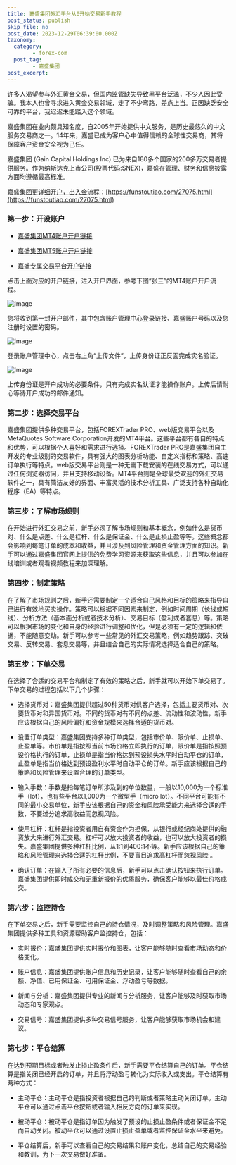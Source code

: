 ```yaml
---
title: 嘉盛集团外汇平台从0开始交易新手教程
post_status: publish
skip_file: no
post_date: 2023-12-29T06:39:00.000Z
taxonomy:
  category:
        - forex-com
  post_tag:
        - 嘉盛集团
post_excerpt: 
---
```

许多人渴望参与外汇黄金交易，但国内监管缺失导致黑平台泛滥，不少人因此受骗。我本人也曾寻求进入黄金交易领域，走了不少弯路，差点上当。正因缺乏安全可靠的平台，我迟迟未能踏入这个领域。

嘉盛集团在业内颇具知名度，自2005年开始提供中文服务，是历史最悠久的中文服务交易商之一。14年来，嘉盛已成为客户心中值得信赖的全球性交易商，其将保障客户资金安全视为己任。

嘉盛集团 (Gain Capital Holdings Inc) 已为来自180多个国家的200多万交易者提供服务。作为纳斯达克上市公司(股票代码:SNEX)，嘉盛在管理、财务和信息披露方面均遵循最高标准。

[嘉盛集团更详细开户，出入金流程](https://funstoutiao.com/27075.html)：[https://funstoutiao.com/27075.html](https://funstoutiao.com/27075.html)

### 第一步：开设账户

* [嘉盛集团MT4账户开户链接](https://s.ssgg.net/jsmt4)

* [嘉盛集团MT5账户开户链接](https://s.ssgg.net/jsmt5)

* [嘉盛专属交易平台开户链接](https://s.ssgg.net/js)

点击上面对应的开户链接，进入开户界面，参考下图“张三”的MT4账户开户流程。

![Image](https://prod-files-secure.s3.us-west-2.amazonaws.com/39ed1227-6d7d-4570-be36-9ccd4a2c4241/7a167aea-686b-400d-af59-4e18eb607a40/640.png?X-Amz-Algorithm=AWS4-HMAC-SHA256&X-Amz-Content-Sha256=UNSIGNED-PAYLOAD&X-Amz-Credential=ASIAZI2LB466YPZX5AUG%2F20250628%2Fus-west-2%2Fs3%2Faws4_request&X-Amz-Date=20250628T041307Z&X-Amz-Expires=3600&X-Amz-Security-Token=IQoJb3JpZ2luX2VjEIv%2F%2F%2F%2F%2F%2F%2F%2F%2F%2FwEaCXVzLXdlc3QtMiJGMEQCIHXcYgYBRzt%2BH2zNVizO%2F5p8tjIrknx0hcagWkh7SeIwAiA7qDOYaIxzkAiUpUt%2Flm0qbAkvcTpZdct2FtyxuJ10iCqIBAiE%2F%2F%2F%2F%2F%2F%2F%2F%2F%2F8BEAAaDDYzNzQyMzE4MzgwNSIMOzoTIZ1eONkQtrbDKtwDGzpovq4zuGXdJHqqZh0oWWo8wjRN5wYN2EW4F3K8nsxNrYhcdqrSGngOH9unsCgw5vqigJLo7QAnhovgyFiqgz7D%2BRSJg3GMiRl1EWFq83de%2FP0e6VjF%2BTZ84Ltv7xbDC9PzmAM5mrVeGegzTf%2BEpW9AkSyinl%2BPoeWtWz%2BdJrnaUCz%2BxyrAw%2F4PwDShrCCV1%2BfWEXYnmjm5RzbiWsQFfGsGVlcG2Z5BNuk%2FIOIulihg%2FnP86SjAJ%2FHpyN%2BHsPJoMK%2BUdigZ4EzTzxU8jlmhonrHDx56nuMrCQtaxBsPe7nw0BBI1NFH9uZyhGoKVMNoI%2FczFdWrZ2b3H%2FXxM%2Bj8CVWfz4Oo8JKJDIOiJPtUqRmyjVhg9WZq7ilmfIMbi%2BDfFTrLB%2FjEOMNJd9cedL0YS%2FFBpzy28v7GmDT1aItKgzLOMAZY151FluBKQ6AJApMvXbFcqvb8mLc10sv%2FWXkSldMJrjJMmbKYlOlpqLPZ6RnERY6MvW%2B0xIi1slbuc1hD6coWtHAqpUos%2B7AZOA1RqRcn%2B88Rw2EZVl4fgKwKqs7BhyZsgjMcgyO5Y3taZyV6iSjFOBaxqLHvelUdGyVvKPp1DHuiPYmnKICuXWFcJ9v%2FPLEZ8BroGTdSglkwwbb9wgY6pgHy1Q9Ov%2FPHYJL%2BQLjC41FsQogXC%2FMLbRpnMqVdyXjhzYidLfmbmTyQosQkt83fWU78%2FTkwYijHkj7s5D7A%2FCIjuwIVtIq%2FN5XljD%2B3u13s7tfUlMeRc21Sx7nOrwLJCK9gOtR55VskwkyrMAOeWbd1PGYO8nxjIIO%2B8kJY9kOYty9398uE3CmQGWZryzPpJuEYYWLNX1gxoPT2lbVfgcnaKvwc0Euf&X-Amz-Signature=90f402b28764055eeb265ced3b488084e2e6fe51ac0b5842602dde755a2f4a73&X-Amz-SignedHeaders=host&x-amz-checksum-mode=ENABLED&x-id=GetObject)

您将收到第一封开户邮件，其中包含账户管理中心登录链接、嘉盛账户号码以及您注册时设置的密码。

![Image](https://prod-files-secure.s3.us-west-2.amazonaws.com/39ed1227-6d7d-4570-be36-9ccd4a2c4241/eaa1c6b3-2877-4284-a0e1-530e222c27fb/image.png?X-Amz-Algorithm=AWS4-HMAC-SHA256&X-Amz-Content-Sha256=UNSIGNED-PAYLOAD&X-Amz-Credential=ASIAZI2LB466YPZX5AUG%2F20250628%2Fus-west-2%2Fs3%2Faws4_request&X-Amz-Date=20250628T041307Z&X-Amz-Expires=3600&X-Amz-Security-Token=IQoJb3JpZ2luX2VjEIv%2F%2F%2F%2F%2F%2F%2F%2F%2F%2FwEaCXVzLXdlc3QtMiJGMEQCIHXcYgYBRzt%2BH2zNVizO%2F5p8tjIrknx0hcagWkh7SeIwAiA7qDOYaIxzkAiUpUt%2Flm0qbAkvcTpZdct2FtyxuJ10iCqIBAiE%2F%2F%2F%2F%2F%2F%2F%2F%2F%2F8BEAAaDDYzNzQyMzE4MzgwNSIMOzoTIZ1eONkQtrbDKtwDGzpovq4zuGXdJHqqZh0oWWo8wjRN5wYN2EW4F3K8nsxNrYhcdqrSGngOH9unsCgw5vqigJLo7QAnhovgyFiqgz7D%2BRSJg3GMiRl1EWFq83de%2FP0e6VjF%2BTZ84Ltv7xbDC9PzmAM5mrVeGegzTf%2BEpW9AkSyinl%2BPoeWtWz%2BdJrnaUCz%2BxyrAw%2F4PwDShrCCV1%2BfWEXYnmjm5RzbiWsQFfGsGVlcG2Z5BNuk%2FIOIulihg%2FnP86SjAJ%2FHpyN%2BHsPJoMK%2BUdigZ4EzTzxU8jlmhonrHDx56nuMrCQtaxBsPe7nw0BBI1NFH9uZyhGoKVMNoI%2FczFdWrZ2b3H%2FXxM%2Bj8CVWfz4Oo8JKJDIOiJPtUqRmyjVhg9WZq7ilmfIMbi%2BDfFTrLB%2FjEOMNJd9cedL0YS%2FFBpzy28v7GmDT1aItKgzLOMAZY151FluBKQ6AJApMvXbFcqvb8mLc10sv%2FWXkSldMJrjJMmbKYlOlpqLPZ6RnERY6MvW%2B0xIi1slbuc1hD6coWtHAqpUos%2B7AZOA1RqRcn%2B88Rw2EZVl4fgKwKqs7BhyZsgjMcgyO5Y3taZyV6iSjFOBaxqLHvelUdGyVvKPp1DHuiPYmnKICuXWFcJ9v%2FPLEZ8BroGTdSglkwwbb9wgY6pgHy1Q9Ov%2FPHYJL%2BQLjC41FsQogXC%2FMLbRpnMqVdyXjhzYidLfmbmTyQosQkt83fWU78%2FTkwYijHkj7s5D7A%2FCIjuwIVtIq%2FN5XljD%2B3u13s7tfUlMeRc21Sx7nOrwLJCK9gOtR55VskwkyrMAOeWbd1PGYO8nxjIIO%2B8kJY9kOYty9398uE3CmQGWZryzPpJuEYYWLNX1gxoPT2lbVfgcnaKvwc0Euf&X-Amz-Signature=307736efbee9e7185bb5a6f7dfae710bab9db6d335ac978cd0736393b91732f5&X-Amz-SignedHeaders=host&x-amz-checksum-mode=ENABLED&x-id=GetObject)

登录账户管理中心，点击右上角“上传文件”，上传身份证正反面完成实名验证。

![Image](https://prod-files-secure.s3.us-west-2.amazonaws.com/39ed1227-6d7d-4570-be36-9ccd4a2c4241/54090639-09fc-46b4-a135-e0289f707147/image.png?X-Amz-Algorithm=AWS4-HMAC-SHA256&X-Amz-Content-Sha256=UNSIGNED-PAYLOAD&X-Amz-Credential=ASIAZI2LB466YPZX5AUG%2F20250628%2Fus-west-2%2Fs3%2Faws4_request&X-Amz-Date=20250628T041307Z&X-Amz-Expires=3600&X-Amz-Security-Token=IQoJb3JpZ2luX2VjEIv%2F%2F%2F%2F%2F%2F%2F%2F%2F%2FwEaCXVzLXdlc3QtMiJGMEQCIHXcYgYBRzt%2BH2zNVizO%2F5p8tjIrknx0hcagWkh7SeIwAiA7qDOYaIxzkAiUpUt%2Flm0qbAkvcTpZdct2FtyxuJ10iCqIBAiE%2F%2F%2F%2F%2F%2F%2F%2F%2F%2F8BEAAaDDYzNzQyMzE4MzgwNSIMOzoTIZ1eONkQtrbDKtwDGzpovq4zuGXdJHqqZh0oWWo8wjRN5wYN2EW4F3K8nsxNrYhcdqrSGngOH9unsCgw5vqigJLo7QAnhovgyFiqgz7D%2BRSJg3GMiRl1EWFq83de%2FP0e6VjF%2BTZ84Ltv7xbDC9PzmAM5mrVeGegzTf%2BEpW9AkSyinl%2BPoeWtWz%2BdJrnaUCz%2BxyrAw%2F4PwDShrCCV1%2BfWEXYnmjm5RzbiWsQFfGsGVlcG2Z5BNuk%2FIOIulihg%2FnP86SjAJ%2FHpyN%2BHsPJoMK%2BUdigZ4EzTzxU8jlmhonrHDx56nuMrCQtaxBsPe7nw0BBI1NFH9uZyhGoKVMNoI%2FczFdWrZ2b3H%2FXxM%2Bj8CVWfz4Oo8JKJDIOiJPtUqRmyjVhg9WZq7ilmfIMbi%2BDfFTrLB%2FjEOMNJd9cedL0YS%2FFBpzy28v7GmDT1aItKgzLOMAZY151FluBKQ6AJApMvXbFcqvb8mLc10sv%2FWXkSldMJrjJMmbKYlOlpqLPZ6RnERY6MvW%2B0xIi1slbuc1hD6coWtHAqpUos%2B7AZOA1RqRcn%2B88Rw2EZVl4fgKwKqs7BhyZsgjMcgyO5Y3taZyV6iSjFOBaxqLHvelUdGyVvKPp1DHuiPYmnKICuXWFcJ9v%2FPLEZ8BroGTdSglkwwbb9wgY6pgHy1Q9Ov%2FPHYJL%2BQLjC41FsQogXC%2FMLbRpnMqVdyXjhzYidLfmbmTyQosQkt83fWU78%2FTkwYijHkj7s5D7A%2FCIjuwIVtIq%2FN5XljD%2B3u13s7tfUlMeRc21Sx7nOrwLJCK9gOtR55VskwkyrMAOeWbd1PGYO8nxjIIO%2B8kJY9kOYty9398uE3CmQGWZryzPpJuEYYWLNX1gxoPT2lbVfgcnaKvwc0Euf&X-Amz-Signature=a1060b1f72afb92508762d3e178f3736e3d1ca73a97c4770a169ba042f2dfd41&X-Amz-SignedHeaders=host&x-amz-checksum-mode=ENABLED&x-id=GetObject)

上传身份证是开户成功的必要条件，只有完成实名认证才能操作账户。上传后请耐心等待开户成功的邮件通知。

### 第二步：选择交易平台

嘉盛集团提供多种交易平台，包括FOREXTrader PRO、web版交易平台以及MetaQuotes Software Corporation开发的MT4平台。这些平台都有各自的特点和优势，可以根据个人喜好和需求进行选择。FOREXTrader PRO是嘉盛集团自主开发的专业级别的交易软件，具有强大的图表分析功能、自定义指标和策略、高速订单执行等特点。web版交易平台则是一种无需下载安装的在线交易方式，可以通过任何浏览器访问，并且支持移动设备。MT4平台则是全球最受欢迎的外汇交易软件之一，具有简洁友好的界面、丰富灵活的技术分析工具、广泛支持各种自动化程序（EA）等特点。

### 第三步：了解市场规则

在开始进行外汇交易之前，新手必须了解市场规则和基本概念，例如什么是货币对、什么是点差、什么是杠杆、什么是保证金、什么是止损止盈等等。这些概念都会影响到每笔订单的成本和收益，并且涉及到风险管理和资金管理方面的知识。新手可以通过嘉盛集团官网上提供的免费学习资源来获取这些信息，并且可以参加在线培训或者观看视频教程来加深理解。

### 第四步：制定策略

在了解了市场规则之后，新手还需要制定一个适合自己风格和目标的策略来指导自己进行有效地买卖操作。策略可以根据不同因素来制定，例如时间周期（长线或短线）、分析方法（基本面分析或者技术分析）、交易目标（盈利或者套息）等。策略可以根据市场的变化和自身的经验进行调整和优化，但是必须有一定的逻辑和依据，不能随意变动。新手可以参考一些常见的外汇交易策略，例如趋势跟踪、突破交易、反转交易、套息交易等，并且结合自己的实际情况选择适合自己的策略。

### 第五步：下单交易

在选择了合适的交易平台和制定了有效的策略之后，新手就可以开始下单交易了。下单交易的过程包括以下几个步骤：

* 选择货币对：嘉盛集团提供超过50种货币对供客户选择，包括主要货币对、次要货币对和异国货币对。不同的货币对有不同的点差、流动性和波动性，新手应该根据自己的风险偏好和资金规模来选择合适的货币对。

* 设置订单类型：嘉盛集团支持多种订单类型，包括市价单、限价单、止损单、止盈单等。市价单是指按照当前市场价格立即执行的订单，限价单是指按照预设价格执行的订单，止损单是指当价格达到预设损失水平时自动平仓的订单，止盈单是指当价格达到预设盈利水平时自动平仓的订单。新手应该根据自己的策略和风险管理来设置合理的订单类型。

* 输入手数：手数是指每笔订单所涉及到的单位数量，一般以10,000为一个标准手（lot），也有些平台以1,000为一个微型手（micro lot）。不同平台可能有不同的最小交易单位，新手应该根据自己的资金和风险承受能力来选择合适的手数，不要过分追求高收益而忽视风险。

* 使用杠杆：杠杆是指投资者用自有资金作为担保，从银行或经纪商处提供的融资放大来进行外汇交易。杠杆可以放大投资者的收益，也可以放大投资者的损失。嘉盛集团提供多种杠杆比例，从1:1到400:1不等。新手应该根据自己的策略和风险管理来选择合适的杠杆比例，不要盲目追求高杠杆而忽视风险 。

* 确认订单：在输入了所有必要的信息后，新手可以点击确认按钮来执行订单。嘉盛集团提供即时成交和无重新报价的优质服务，确保客户能够以最佳价格成交。

### 第六步：监控持仓

在下单交易之后，新手需要监控自己的持仓情况，及时调整策略和风险管理。嘉盛集团提供多种工具和资源帮助客户监控持仓，包括：

* 实时报价：嘉盛集团提供实时报价和图表，让客户能够随时查看市场动态和价格变化。

* 账户信息：嘉盛集团提供账户信息和历史记录，让客户能够随时查看自己的余额、净值、已用保证金、可用保证金、浮动盈亏等数据。

* 新闻与分析：嘉盛集团提供专业的新闻与分析服务，让客户能够及时获取市场动态和专家观点。

* 交易信号：嘉盛集团提供多种交易信号服务，让客户能够获取市场机会和建议。

### 第七步：平仓结算

在达到预期目标或者触发止损止盈条件后，新手需要平仓结算自己的订单。平仓结算是指关闭已经开启的订单，并且将浮动盈亏转化为实际收入或支出。平仓结算有两种方式：

* 主动平仓：主动平仓是指投资者根据自己的判断或者策略主动关闭订单。主动平仓可以通过点击平仓按钮或者输入相反方向的订单来实现。

* 被动平仓：被动平仓是指订单因为触发了预设的止损止盈条件或者保证金不足而自动关闭。被动平仓可以通过设置止损止盈单或者监控保证金水平来避免。

* 平仓结算后，新手可以查看自己的交易结果和账户变化，总结自己的交易经验和教训，为下一次交易做好准备。